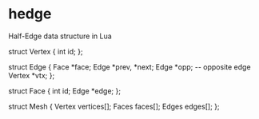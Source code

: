 hedge
=====

Half-Edge data structure in Lua

struct Vertex
{
  int id;
};

struct Edge
{
  Face *face;
  Edge *prev, *next;
  Edge *opp; -- opposite edge
  Vertex *vtx;
};

struct Face
{
  int id;
  Edge *edge;
};

struct Mesh
{
    Vertex vertices[];
    Faces  faces[];
    Edges  edges[];
};

